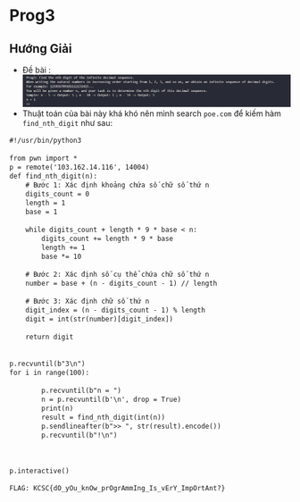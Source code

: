 # Prog3
## Hướng Giải
- Đề bài :
    ![1702836557964](image/Prog3/1702836557964.png)
- Thuật toán của bài này khá khó nên mình search `poe.com` để kiếm hàm `find_nth_digit` như sau:
```
#!/usr/bin/python3

from pwn import *
p = remote('103.162.14.116', 14004)
def find_nth_digit(n):
    # Bước 1: Xác định khoảng chứa số chữ số thứ n
    digits_count = 0
    length = 1
    base = 1

    while digits_count + length * 9 * base < n:
        digits_count += length * 9 * base
        length += 1
        base *= 10

    # Bước 2: Xác định số cụ thể chứa chữ số thứ n
    number = base + (n - digits_count - 1) // length

    # Bước 3: Xác định chữ số thứ n
    digit_index = (n - digits_count - 1) % length
    digit = int(str(number)[digit_index])

    return digit


p.recvuntil(b"3\n")
for i in range(100):
       
        p.recvuntil(b"n = ")
        n = p.recvuntil(b'\n', drop = True)
        print(n)
        result = find_nth_digit(int(n))
        p.sendlineafter(b">> ", str(result).encode())
        p.recvuntil(b"!\n")
               


p.interactive()
```
`FLAG: KCSC{dO_yOu_knOw_prOgrAmmIng_Is_vErY_ImpOrtAnt?}`